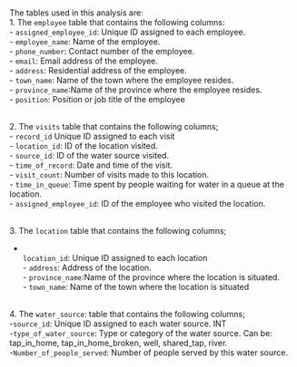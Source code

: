 <br>The tables used in this analysis are:
<br>1. The `employee` table that contains the following columns:
<br>- `assigned_employee_id`: Unique ID assigned to each employee.
<br>- `employee_name`: Name of the employee. 
<br>- `phone_number`: Contact number of the employee. 
<br>- `email`: Email address of the employee. 
<br>- `address`: Residential address of the employee.
<br>- `town_name`: Name of the town where the employee resides. 
<br>- `province_name`:Name of the province where the employee resides.
<br>- `position`: Position or job title of the employee

<br>2. The `visits` table that contains the following columns;
<br>- `record_id` Unique ID assigned to each visit
<br>- `location_id`: ID of the location visited.
<br>- `source_id`: ID of the water source visited. 
<br>- `time_of_record`: Date and time of the visit.
<br>- `visit_count`: Number of visits made to this location.
<br>- `time_in_queue`: Time spent by people waiting for water in a queue at the location.
<br>- `assigned_employee_id`: ID of the employee who visited the location.

<br>3. The `location` table that contains the following columns;
- <br> `location_id`: Unique ID assigned to each location
<br>- `address`: Address of the location.
<br>- `province_name`:Name of the province where the location is situated.
<br>- `town_name`: Name of the town where the location is situated

<br>4. The `water_source`: table that contains the following columns;
<br>-`source_id`: Unique ID assigned to each water source. INT
<br>-`type_of_water_source`: Type or category of the water source. Can be: tap_in_home, tap_in_home_broken, well, shared_tap, river.
<br>-`Number_of_people_served`: Number of people served by this water source.
